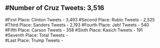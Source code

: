 #Number of Cruz Tweets: 3,516
---
#First Place: Clinton Tweets - 3,493
#Second Place: Rubio Tweets - 2,525
#Third Place: Sanders Tweets - 2,193
#Fourth Place: Jeb! Tweets - 540
#Fifth Place: Carson Tweets - 358
#Sixth Place: Kasich Tweets - 191
#Seventh Place: Total Tweets -  
#Last Place: Trump Tweets - 
